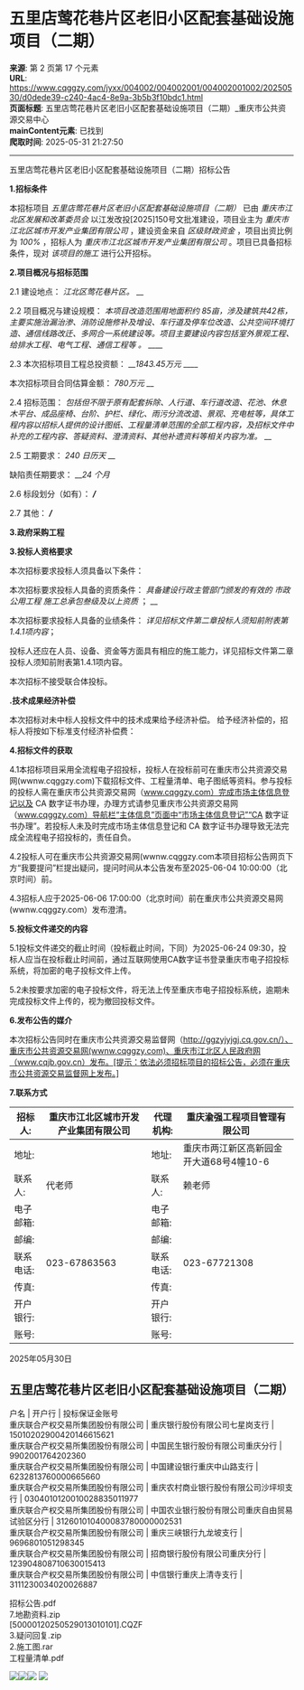 # 五里店莺花巷片区老旧小区配套基础设施项目（二期）

**来源**: 第 2 页第 17 个元素  
**URL**: https://www.cqggzy.com/jyxx/004002/004002001/004002001002/20250530/d0dede39-c240-4ac4-8e9a-3b5b3f10bdc1.html  
**页面标题**: 五里店莺花巷片区老旧小区配套基础设施项目（二期）_重庆市公共资源交易中心  
**mainContent元素**: 已找到  
**爬取时间**: 2025-05-31 21:27:50

---

五里店莺花巷片区老旧小区配套基础设施项目（二期）招标公告

**1.招标条件**

本招标项目 _五里店莺花巷片区老旧小区配套基础设施项目（二期）_ 已由 _重庆市江北区发展和改革委员会_ 以江发改投[2025]150号文批准建设，项目业主为 _重庆市江北区城市开发产业集团有限公司_ ，建设资金来自 _区级财政资金_ ，项目出资比例为 _100%_ ，招标人为 _重庆市江北区城市开发产业集团有限公司_ 。项目已具备招标条件，现对 _该项目的施工_ 进行公开招标。

**2.项目概况与招标范围**

2.1 建设地点： _江北区莺花巷片区。_ __

2.2 项目概况与建设规模： _本项目改造范围用地面积约 85亩，涉及建筑共42栋，主要实施治漏治渗、消防设施修补及增设、车行道及停车位改造、公共空间环境打造、通信线路改迁、多网合一系统建设等。项目主要建设内容包括室外景观工程、给排水工程、电气工程、通信工程等_ _。_ ____

2.3 本次招标项目工程总投资额： ___1843.45万元_ ____

本次招标项目合同估算金额： _780万元_ __

2.4 招标范围： _包括但不限于原有配套拆除、人行道、车行道改造、花池、休息木平台、成品座椅、台阶、护栏、绿化、雨污分流改造、景观、充电桩等，具体工程内容以招标人提供的设计图纸、工程量清单范围的全部工程内容，及招标文件中补充的工程内容、答疑资料、澄清资料、其他补遗资料等相关内容为准。_ __

2.5 工期要求： _240_ _日历天_ __

缺陷责任期要求： ___24_ _个月_

2.6 标段划分（如有）： ___/___

2.7 其他： ___/___

**3.政府采购工程**

**3.投标人资格要求**

本次招标要求投标人须具备以下条件：

本次招标要求投标人具备的资质条件： _具备建设行政主管部门颁发的有效的_ _市政公用工程_ _施工总承包叁级及以上资质_ ； __

本次招标要求投标人具备的业绩条件： _详见招标文件第二章投标人须知前附表第 1.4.1项内容_；

投标人还应在人员、设备、资金等方面具有相应的施工能力，详见招标文件第二章投标人须知前附表第1.4.1项内容。

本次招标不接受联合体投标。

  


**.技术成果经济补偿**

本次招标对未中标人投标文件中的技术成果给予经济补偿。 给予经济补偿的，招标人将按如下标准支付经济补偿费： 

**4.招标文件的获取**

4.1本招标项目采用全流程电子招投标，投标人在投标前可在重庆市公共资源交易网(wwnw.cqggzy.com)下载招标文件、工程量清单、电子图纸等资料。参与投标的投标人需在重庆市公共资源交易网（www.cqggzy.com）完成市场主体信息登记以及 CA 数字证书办理，办理方式请参见重庆市公共资源交易网（www.cqggzy.com）导航栏“主体信息”页面中“市场主体信息登记”“CA 数字证书办理”。若投标人未及时完成市场主体信息登记和 CA 数字证书办理导致无法完成全流程电子招投标的，责任自负。

4.2投标人可在重庆市公共资源交易网(wwnw.cqggzy.com本项目招标公告网页下方“我要提问”栏提出疑问，提问时间从本公告发布至2025-06-04 10:00:00（北京时间）前。

4.3招标人应于2025-06-06 17:00:00（北京时间）前在重庆市公共资源交易网(wwnw.cqggzy.com）发布澄清。

**5.投标文件递交的内容**

5.1投标文件递交的截止时间（投标截止时间，下同）为2025-06-24 09:30，投标人应当在投标截止时间前，通过互联网使用CA数字证书登录重庆市电子招投标系统，将加密的电子投标文件上传。

5.2未按要求加密的电子投标文件，将无法上传至重庆市电子招投标系统，逾期未完成投标文件上传的，视为撤回投标文件。

**6.发布公告的媒介**

本次招标公告同时在重庆市公共资源交易监督网（http://ggzyjyjgj.cq.gov.cn/）、重庆市公共资源交易网(wwnw.cqggzy.com)、重庆市江北区人民政府网（www.cqjb.gov.cn）发布。[提示：依法必须招标项目的招标公告，必须在重庆市公共资源交易监督网上发布。] 

**7.联系方式**

招标人: | 重庆市江北区城市开发产业集团有限公司 | 代理机构: |  重庆渝强工程项目管理有限公司   
---|---|---|---  
地址: |  | 地址: |  重庆市两江新区高新园金开大道68号4幢10-6  
联系人: |  代老师  | 联系人: |  赖老师   
电子邮箱: |  | 电子邮箱: |   
邮编: |  | 邮编: |   
联系电话: |  023-67863563  | 联系电话: |  023-67721308   
传真: |  | 传真: |   
开户银行: |  | 开户银行: |   
账号: |  | 账号: |   
  
2025年05月30日 

  
五里店莺花巷片区老旧小区配套基础设施项目（二期）  
---  
户名 | 开户行 | 投标保证金账号  
重庆联合产权交易所集团股份有限公司 | 重庆银行股份有限公司七星岗支行 | 15010202900420146615621  
重庆联合产权交易所集团股份有限公司 | 中国民生银行股份有限公司重庆分行 | 9902001764202360  
重庆联合产权交易所集团股份有限公司 | 中国建设银行重庆中山路支行 | 6232813760000665660  
重庆联合产权交易所集团股份有限公司 | 重庆农村商业银行股份有限公司沙坪坝支行 | 0304010120010028835011977  
重庆联合产权交易所集团股份有限公司 | 中国农业银行股份有限公司重庆自由贸易试验区分行 | 312601010400083780000002531  
重庆联合产权交易所集团股份有限公司 | 重庆三峡银行九龙坡支行 | 9696801051298345  
重庆联合产权交易所集团股份有限公司 | 招商银行股份有限公司重庆分行 | 123904808710630015413  
重庆联合产权交易所集团股份有限公司 | 中信银行重庆上清寺支行 | 3111230034020026887  
  
  
  
招标公告.pdf    
7.地勘资料.zip    
[50000120250529013010101].CQZF    
3.疑问回复.zip    
2.施工图.rar    
工程量清单.pdf    
  
  
  
  
[![](https://ztb.cqggzy.com/CQTPFrame/css/img/tiwen.png)](http://ztb.cqggzy.com/CQTPFrame/jsgcztbmis2/pages/onlinetiwen/OnLineTiWen_Detail?GongGaoGuid=d0dede39-c240-4ac4-8e9a-3b5b3f10bdc1)[![](https://ztb.cqggzy.com/CQTPFrame/css/img/baohan.png)](https://jrfw.cqggzy.com)[![](https://ztb.cqggzy.com/CQTPFrame/css/img/zbgg.png)](https://www.cqggzy.com/bszn/007009/007009005/20191009/8fc81c47-6ef5-4a6f-966c-1360506afdde.html) [![](https://ztb.cqggzy.com/CQTPFrame/css/img/dayi.png)](https://www.cqggzy.com/bszn/007009/007009005/20191009/8fc81c47-6ef5-4a6f-966c-1360506afdde.html)

